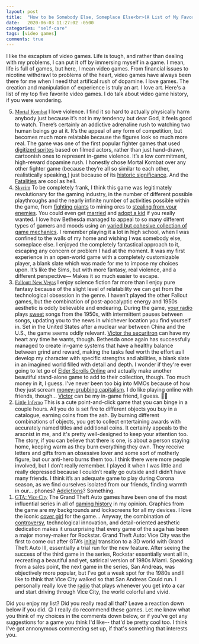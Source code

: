 ```yaml
---
layout: post
title:  "How to be Somebody Else, Someplace Else<br>(A List of My Favorite Video Games)"
date:   2020-06-03 11:27:02 -0500
categories: "self-care"
tags: [video games]
comments: true
---
```

I like the escapism of video games. Life is tough, and rather than dealing with my problems, I can put it off by immersing myself in a game. I mean, life is full of games, but here, I mean video games. From financial issues to nicotine withdrawl to problems of the heart, video games have always been there for me when I need that artifical rush of dopamine. I love games. The creation and manipulation of experience is truly an art. I love art. Here's a list of my top five favorite video games. I do talk about video game history, if you were wondering.<!-- more -->

<ol reversed><li><a href="https://www.mortalkombat.com/" style="font-family: gentle; display: initial;" target="_blank">Mortal Kombat</a> I love violence. I find it so hard to actually physically harm anybody just because it’s not in my tendency but dear God, it feels good to watch. There’s certainly an addictive adrenaline rush to watching two human beings go at it. It’s the appeal of any form of competition, but becomes much more relatable because the figures look so much more real. The game was one of the first popular fighter games that used <a href="https://www.giantbomb.com/digitized-sprites/3015-2288/" target="_blank">digitized sprites</a> based on filmed actors, rather than just hand-drawn, cartoonish ones to represent in-game violence. It’s a low commitment, high-reward dopamine rush. I honestly chose Mortal Kombat over any other fighter game (because they’re all so similar to each other, realistically speaking,) just because of its <a href="https://en.wikipedia.org/wiki/Controversies_surrounding_Mortal_Kombat" target="_blank">historic significance</a>. And the <a href="https://www.youtube.com/watch?v=ivhUr4HZd-c" target="_blank">Fatalities</a> are cool as hell.</li>
<li><a href="https://store.steampowered.com/app/489830/The_Elder_Scrolls_V_Skyrim_Special_Edition/" style="font-family: gentle; display: initial;" target="_blank">Skyrim</a> To be completely frank, I think this game was legitimately revolutionary for the gaming industry, in the number of different possible playthroughs and the nearly infinite number of activities possible within the game, from <a href="https://www.youtube.com/watch?v=ZYqgGdWduuo" target="_blank">fighting giants</a> to mining ores to <a href="https://www.youtube.com/watch?v=m9Z4UVyZp-U" target="_blank">stealing from your enemies</a>. You could even get <a href="https://www.youtube.com/watch?v=65GLGzOT0Zk" target="_blank">married</a> and <a href="https://www.youtube.com/watch?v=A22tNaQbKdM" target="_blank">adopt a kid</a> if you really wanted. I love how Bethesda managed to appeal to so many different types of gamers and moods using an <a href="https://youtu.be/WOQwakqWs7k" target="_blank">varied but cohesive collection of game mechanics</a>. I remember playing it a lot in high school, when I was confined to the walls of my home and wishing I was somebody else, someplace else. I enjoyed the completely fantastical approach to it, escaping any concern or problem I had at the moment. It was my first experience in an open-world game with a completely customizable player, a blank slate which was made for me to impose my choices upon. It’s like the Sims, but with more fantasy, real violence, and a different perspective— Makes it so much easier to escape.</li>
<li><a href="https://store.steampowered.com/app/22380/Fallout_New_Vegas/" style="font-family: gentle; display: initial;" target="_blank">Fallout: New Vegas</a> I enjoy science fiction far more than I enjoy pure fantasy because of the slight level of relatability we can get from the technological obsession in the genre. I haven’t played the other Fallout games, but the combination of post-apocalyptic energy and 1950s aesthetic is oddly believable and endearing. During the game, <a href="https://www.youtube.com/watch?v=wLysCeFbY8A" target="_blank">your radio</a> plays <a href="https://www.youtube.com/watch?v=SDkAfibuCnI" target="_blank">sweet</a> songs from the 1950s, with intermittent pauses between songs, updating you to the news in whichever location you find yourself in. Set in the United States after a nuclear war between China and the U.S., the game seems oddly relevant. <a href="https://www.youtube.com/watch?v=465abrUbdAs" target="_blank">Victor the securitron</a> can have my heart any time he wants, though. Bethesda once again has successfully managed to create in-game systems that have a healthy balance between grind and reward, making the tasks feel worth the effort as I develop my character with specific strengths and abilities, a blank slate in an imagined world filled with detail and depth. I wonder if they're ever going to let go of <a href="https://lmgtfy.com/?q=elder+scrolls+online+sucks" target="_blank">Elder Scrolls Online</a> and actually make another beautiful stand-alone game to add to their collection, though. Too much money in it, I guess. I've never been too big into MMOs because of how they just scream <a href="https://www.youtube.com/watch?v=sumZLwFXJqE&list=PLhyKYa0YJ_5CbUOb7kGRGS_g2NcsKhaaM" target="_blank">money-grubbing capitalism</a>. I do like playing online with friends, though... <a href="{{ baseurl }}/images/nonsense/victorbae.png" target="_blank">Victor</a> can be my in-game friend, I guess. 🤷‍♀️</li>
<li><a href="https://store.steampowered.com/app/221260/Little_Inferno/" style="font-family: gentle; display: initial;" target="_blank">Little Inferno</a> This is a cute point-and-click game that you can binge in a couple hours. All you do is set fire to different objects you buy in a catalogue, earning coins from the ash. By burning different combinations of objects, you get to collect entertaining awards with accurately named titles and additional coins. It certainly appeals to the arsonist in me, and it's pretty well-designed to keep your attention too. The story, if you can believe that there is one, is about a person staying home, keeping warm as they burn everything they own. They receive letters  and gifts from an obsessive lover and some sort of motherly figure, but our anti-hero burns them too. I think there were more people involved, but I don’t really remember. I played it when I was little and really depressed because I couldn’t really go outside and I didn’t have many friends. I think it’s an adequate game to play during Corona season, as we find ourselves isolated from our friends, finding warmth in our… phones? <a href="/self-care/2019/07/10/on-desire/" target="_blank">Addictions</a>? Something.</li>
<li><a href="https://store.steampowered.com/app/12110/Grand_Theft_Auto_Vice_City/" style="font-family: gentle; display: initial;" target="_blank">GTA: Vice City</a> The Grand Theft Auto games have been one of the most influential series in all of <a href="https://www.youtube.com/watch?v=bXMUBdqyVAE" target="_blank">gaming history</a> in my opinion. Graphics from the game are my backgrounds and lockscreens for all my devices. I love the iconic <a href="{{ base.url }}/images/nonsense/ilovepink.png" target="_blank">cover girl</a> for the game... Anyway, the combination of <a href="https://www.youtube.com/watch?v=0y-RkiPhpPY" target="_blank">controversy</a>, technological innovation, and detail-oriented aesthetic dedication makes it unsurprising that every game of the saga has been a major money-maker for Rockstar. Grand Theft Auto: Vice City was the first to come out after GTA’s <a href="https://www.rockstargames.com/gta/demos/gta8.zip" target="_blank">initial</a> transition to a 3D world with Grand Theft Auto III, essentially a trial run for the new feature. After seeing the success of the third game in the series, Rockstar essentially went all in, recreating a beautiful and yet, satirical version of 1980s Miami. Speaking from a sales point, the next game in the series, San Andreas, was objectively more popular, but I’ve got a weak spot for the 1980s and I like to think that Vice City walked so that San Andreas Could run. I personally really love the <a href="https://youtu.be/AtPS-pJwBL4" target="_blank">radio</a> that plays whenever you get into a car and start driving through Vice City, the world colorful and vivid.</li></ol>

Did you enjoy my list? Did you really read all that? Leave a reaction down below if you did. 😉 I really do recommend these games. Let me know what you think of my choices in the comments down below, or if you've got any suggestions for a game you think I'd like-- that'd be pretty cool too. I think I've got annonymous commenting set up, if that's something that interests you.